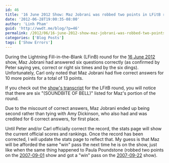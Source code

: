 ```yaml
---
id: 46
title: '16 June 2012 Show: Maz Jobrani was robbed two points in LFitB round'
date: '2012-06-28T19:00:35-08:00'
author: 'Linh Pham'
guid: 'http://wwdt.me/blog/?p=46'
permalink: /2012/06/16-june-2012-show-maz-jobrani-was-robbed-two-points-in-lfitb-round/
categories: ['Blog Posts']
tags: ['Show Errors']
---
```


During the Lightning Fill-in-the-Blank (LFinB) round for the [16 June 2012](https://stats.wwdt.me/shows/2012/6/16) show, Maz Jobrani had answered six questions correctly (as confirmed by Peter saying yes, correct or right six times and by the six dings). Unfortunately, Carl only noted that Maz Jobrani had five correct answers for 10 more points for a total of 13 points.

If you check out the [show's transcript](http://www.npr.org/2012/06/16/155151727/lightning-fill-in-the-blank) for the LFitB round, you will notice that there are six "(SOUNDBITE OF BELL)" listed for Maz's portion of the round.

Due to the miscount of correct answers, Maz Jobrani ended up being second rather than tying with Amy Dickinson, who also had and was credited for 6 correct answers, for first place.

Until Peter and/or Carl officially correct the record, the stats page will show the current official scores and rankings. Once the record has been corrected, I will update the stats page to reflect that. My guess is that Maz will be afforded the same "win" pass the next time he is on the show, just like when the same thing happened to Paula Poundstone (robbed two points on the [2007-09-01](https://stats.wwdt.me/2007/9/1) show and got a "win" pass on the [2007-09-22](https://stats.wwdt.me/2007/9/22) show).
